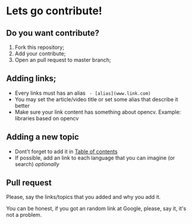# Lets go contribute!

## Do you want contribute?
1. Fork this repository;
2. Add your contribute;
3. Open an pull request to master branch;

## Adding links;

- Every links must has an alias ` - [alias](www.link.com)`
- You may set the article/video title or set some alias that describe it better
- Make sure your link content has something about opencv. Example: libraries based on opencv

## Adding a new topic
- Dont't forget to add it in [Table of contents](https://github.com/italojs/awesome-opencv#table-of-contents)
- If possible, add an link to each language that you can imagine (or search) *optionally*

## Pull request

Please, say the links/topics that you added and why you add it.

You can be honest, if you got an random link at Google, please, say it, it's not a problem.